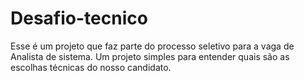 # Desafio-tecnico
Esse é um projeto que faz parte do processo seletivo para a vaga de Analista de sistema. Um projeto simples para entender quais são as escolhas técnicas do nosso candidato.
